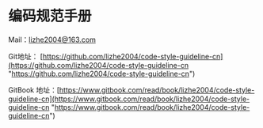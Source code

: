 # 编码规范手册

Mail：lizhe2004@163.com

Git地址：     [https://github.com/lizhe2004/code-style-guideline-cn](https://github.com/lizhe2004/code-style-guideline-cn "https://github.com/lizhe2004/code-style-guideline-cn")

GitBook 地址：[https://www.gitbook.com/read/book/lizhe2004/code-style-guideline-cn](https://www.gitbook.com/read/book/lizhe2004/code-style-guideline-cn "https://www.gitbook.com/read/book/lizhe2004/code-style-guideline-cn")
